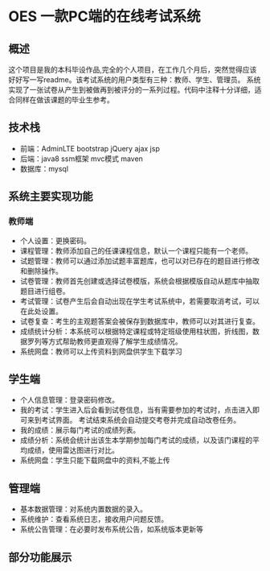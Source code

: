 # OES 一款PC端的在线考试系统
## 概述
  这个项目是我的本科毕设作品,完全的个人项目，在工作几个月后，突然觉得应该好好写一写readme。该考试系统的用户类型有三种：教师、学生、管理员。
  系统实现了一张试卷从产生到被做再到被评分的一系列过程。代码中注释十分详细，适合同样在做该课题的毕业生参考。
## 技术栈
  * 前端：AdminLTE bootstrap jQuery ajax jsp  
  * 后端：java8 ssm框架 mvc模式 maven  
  * 数据库：mysql 
## 系统主要实现功能
  ### 教师端
  * 个人设置：更换密码。
  * 课程管理：教师添加自己的任课课程信息，默认一个课程只能有一个老师。
  * 试题管理：教师可以通过添加试题丰富题库，也可以对已存在的题目进行修改和删除操作。
  * 试卷管理：教师首先创建或选择试卷模版，系统会根据模版自动从题库中抽取题目进行组卷。
  * 考试管理：试卷产生后会自动出现在学生考试系统中，若需要取消考试，可以在此处设置。
  * 试卷复查：考生的主观题答案会被保存到数据库中，教师可以对其进行复查。
  * 成绩统计分析：本系统可以根据特定课程或特定班级使用柱状图，折线图，数据罗列等方式帮助教师更直观得了解学生成绩情况。
  * 系统网盘：教师可以上传资料到网盘供学生下载学习
  ## 学生端
  * 个人信息管理：登录密码修改。
  * 我的考试：学生进入后会看到试卷信息，当有需要参加的考试时，点击进入即可来到考试界面。
  考试结束系统会自动提交考卷并完成自动改卷任务。
  * 我的成绩：展示每门考试的成绩列表。
  * 成绩分析：系统会统计出该生本学期参加每门考试的成绩，以及该门课程的平均成绩，使用雷达图进行对比。
  * 系统网盘：学生只能下载网盘中的资料,不能上传
  ## 管理端
  * 基本数据管理：对系统内置数据的录入。
  * 系统维护：查看系统日志，接收用户问题反馈。
  * 系统公告管理：在必要时发布系统公告，如系统版本更新等
  ## 部分功能展示